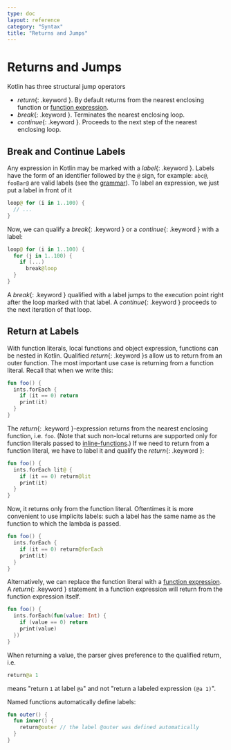 ```yaml
---
type: doc
layout: reference
category: "Syntax"
title: "Returns and Jumps"
---
```


# Returns and Jumps

Kotlin has three structural jump operators

* *return*{: .keyword }. By default returns from the nearest enclosing function or [function expression](lambdas.html#function-expressions).
* *break*{: .keyword }. Terminates the nearest enclosing loop.
* *continue*{: .keyword }. Proceeds to the next step of the nearest enclosing loop.

## Break and Continue Labels

Any expression in Kotlin may be marked with a *label*{: .keyword }.
Labels have the form of an identifier followed by the `@` sign, for example: `abc@`, `fooBar@` are valid labels (see the [grammar](grammar.html#label)).
To label an expression, we just put a label in front of it

``` kotlin
loop@ for (i in 1..100) {
  // ...
}
```

Now, we can qualify a *break*{: .keyword } or a *continue*{: .keyword } with a label:

``` kotlin
loop@ for (i in 1..100) {
  for (j in 1..100) {
    if (...)
      break@loop
  }
}
```

A *break*{: .keyword } qualified with a label jumps to the execution point right after the loop marked with that label.
A *continue*{: .keyword } proceeds to the next iteration of that loop.


## Return at Labels

With function literals, local functions and object expression, functions can be nested in Kotlin. 
Qualified *return*{: .keyword }s allow us to return from an outer function. 
The most important use case is returning from a function literal. Recall that when we write this:

``` kotlin
fun foo() {
  ints.forEach {
    if (it == 0) return
    print(it)
  }
}
```

The *return*{: .keyword }-expression returns from the nearest enclosing function, i.e. `foo`.
(Note that such non-local returns are supported only for function literals passed to [inline-functions](inline-functions.html).)
If we need to return from a function literal, we have to label it and qualify the *return*{: .keyword }:

``` kotlin
fun foo() {
  ints.forEach lit@ {
    if (it == 0) return@lit
    print(it)
  }
}
```

Now, it returns only from the function literal. Oftentimes it is more convenient to use implicits labels:
such a label has the same name as the function to which the lambda is passed.

``` kotlin
fun foo() {
  ints.forEach {
    if (it == 0) return@forEach
    print(it)
  }
}
```

Alternatively, we can replace the function literal with a [function expression](lambdas.html#function-expressions).
A *return*{: .keyword } statement in a function expression will return from the function expression itself.

``` kotlin
fun foo() {
  ints.forEach(fun(value: Int) {
    if (value == 0) return
    print(value)
  })
}
```

When returning a value, the parser gives preference to the qualified return, i.e.

``` kotlin
return@a 1
```

means "return `1` at label `@a`" and not "return a labeled expression `(@a 1)`".

Named functions automatically define labels:

``` kotlin
fun outer() {
  fun inner() {
    return@outer // the label @outer was defined automatically
  }
}                                                                             
```
